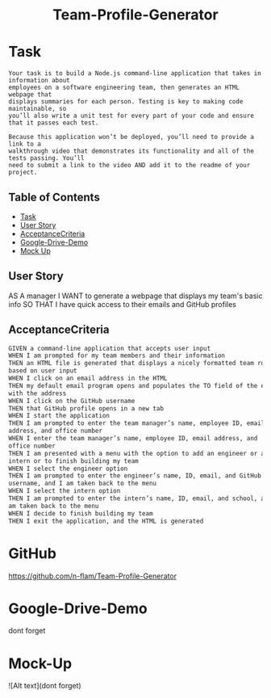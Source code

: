 <h1 align="center">Team-Profile-Generator</h1>

# Task
```
Your task is to build a Node.js command-line application that takes in information about
employees on a software engineering team, then generates an HTML webpage that
displays summaries for each person. Testing is key to making code maintainable, so
you’ll also write a unit test for every part of your code and ensure that it passes each test.

Because this application won’t be deployed, you’ll need to provide a link to a
walkthrough video that demonstrates its functionality and all of the tests passing. You’ll
need to submit a link to the video AND add it to the readme of your project.
```

## Table of Contents

* [Task](#Task)
* [User Story](#UserStory)
* [AcceptanceCriteria](#AcceptanceCriteria)
* [Google-Drive-Demo](#Google-Drive-Demo)
* [Mock Up](#mockup)

## User Story

AS A manager
I WANT to generate a webpage that displays my team's basic info
SO THAT I have quick access to their emails and GitHub profiles

## AcceptanceCriteria
```md
GIVEN a command-line application that accepts user input
WHEN I am prompted for my team members and their information
THEN an HTML file is generated that displays a nicely formatted team roster
based on user input
WHEN I click on an email address in the HTML
THEN my default email program opens and populates the TO field of the email
with the address
WHEN I click on the GitHub username
THEN that GitHub profile opens in a new tab
WHEN I start the application
THEN I am prompted to enter the team manager’s name, employee ID, email
address, and office number
WHEN I enter the team manager’s name, employee ID, email address, and
office number
THEN I am presented with a menu with the option to add an engineer or an
intern or to finish building my team
WHEN I select the engineer option
THEN I am prompted to enter the engineer’s name, ID, email, and GitHub
username, and I am taken back to the menu
WHEN I select the intern option
THEN I am prompted to enter the intern’s name, ID, email, and school, and I
am taken back to the menu
WHEN I decide to finish building my team
THEN I exit the application, and the HTML is generated
```

# GitHub
https://github.com/n-flam/Team-Profile-Generator

# Google-Drive-Demo
dont forget


# Mock-Up
![Alt text](dont forget)

